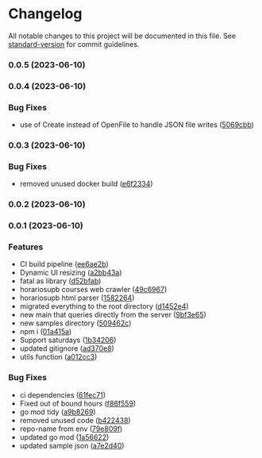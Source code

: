 # Changelog

All notable changes to this project will be documented in this file. See [standard-version](https://github.com/conventional-changelog/standard-version) for commit guidelines.

### 0.0.5 (2023-06-10)

### 0.0.4 (2023-06-10)


### Bug Fixes

* use of Create instead of OpenFile to handle JSON file writes ([5069cbb](https://github.com/shoriwe/course-mixer/commit/5069cbb5b546e0fba357bdd184ec11e339c47a7d))

### 0.0.3 (2023-06-10)


### Bug Fixes

* removed unused docker build ([e6f2334](https://github.com/shoriwe/course-mixer/commit/e6f2334af4ed9edd261c6ca7b0367d2e23c028e4))

### 0.0.2 (2023-06-10)

### 0.0.1 (2023-06-10)


### Features

* CI build pipeline ([ee6ae2b](https://github.com/shoriwe/course-mixer/commit/ee6ae2b70cb14a019c7c171df2588c090a4be085))
* Dynamic UI resizing ([a2bb43a](https://github.com/shoriwe/course-mixer/commit/a2bb43a290677dd4d9a704e62620a6392c32142e))
* fatal as library ([d52bfab](https://github.com/shoriwe/course-mixer/commit/d52bfabf233ffb7f3766caad6fe5683ff8557c69))
* horariosupb courses web crawler ([49c6967](https://github.com/shoriwe/course-mixer/commit/49c6967f4d8ebc92b60b9d3dd1bbde97968e0530))
* horariosupb html parser ([1582264](https://github.com/shoriwe/course-mixer/commit/1582264ce7b9ea9011c19f5fc83e8885f727e596))
* migrated everything to the root directory ([d1452e4](https://github.com/shoriwe/course-mixer/commit/d1452e484215bd202d90879f577a087c5e2287a9))
* new main that queries directly from the server ([9bf3e65](https://github.com/shoriwe/course-mixer/commit/9bf3e650225eee6a127eb953649f9af322a10044))
* new samples directory ([509462c](https://github.com/shoriwe/course-mixer/commit/509462c3be2a0c30262ffb8ea7393dcec00ff153))
* npm i ([01a415a](https://github.com/shoriwe/course-mixer/commit/01a415ac2985b1bd8d8ca360d23d2ae96ca409ca))
* Support saturdays ([1b34206](https://github.com/shoriwe/course-mixer/commit/1b34206dd6edc03a4b451d7f8fc7df7898c6f139))
* updated gitignore ([ad370e8](https://github.com/shoriwe/course-mixer/commit/ad370e8763a7612d33f9f7f96181ee8937e916cd))
* utils function ([a012cc3](https://github.com/shoriwe/course-mixer/commit/a012cc3c752405f4d2f83b9b4055c4d7dbbe7772))


### Bug Fixes

* ci dependencies ([61fec71](https://github.com/shoriwe/course-mixer/commit/61fec7192013d03a3d59addec3e20d1a2770bce5))
* Fixed out of bound hours ([f86f559](https://github.com/shoriwe/course-mixer/commit/f86f559c8a63b491e75fa6dfecd6ecd39d75ac1c))
* go mod tidy ([a9b8269](https://github.com/shoriwe/course-mixer/commit/a9b82691fe8c8e841c8f60077ccb260f8013cb8b))
* removed unused code ([b422438](https://github.com/shoriwe/course-mixer/commit/b4224384e1112779e9bfa1eb3aeb9372560b7d4f))
* repo-name from env ([79e809f](https://github.com/shoriwe/course-mixer/commit/79e809f58d34bac5ccd7171c13a8541def745fd8))
* updated go mod ([1a56622](https://github.com/shoriwe/course-mixer/commit/1a566225b38367db00a3beac82b181665e38681b))
* updated sample json ([a7e2d40](https://github.com/shoriwe/course-mixer/commit/a7e2d401d203c91772aeb9ece6e030bc2b595ccb))
